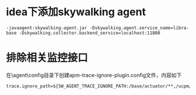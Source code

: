 # idea下添加skywalking agent

```aidl
-javaagent:skywalking-agent.jar -Dskywalking.agent.service_name=libra-base -Dskywalking.collector.backend_service=localhost:11800
```

# 排除相关监控接口
在\agent\config目录下创建apm-trace-ignore-plugin.config文件，内容如下

    trace.ignore_path=${SW_AGENT_TRACE_IGNORE_PATH:/base/actuator/**,/ucpm/actuator/**,/tr/actuator/**,/gen/actuator/**,/auth/actuator/**}


